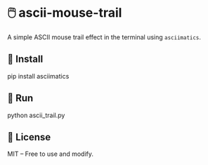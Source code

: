 # 🖱️ ascii-mouse-trail
A simple ASCII mouse trail effect in the terminal using `asciimatics`.

## 🔧 Install
pip install asciimatics

## 🚀 Run
python ascii_trail.py

## 📜 License
MIT – Free to use and modify.
